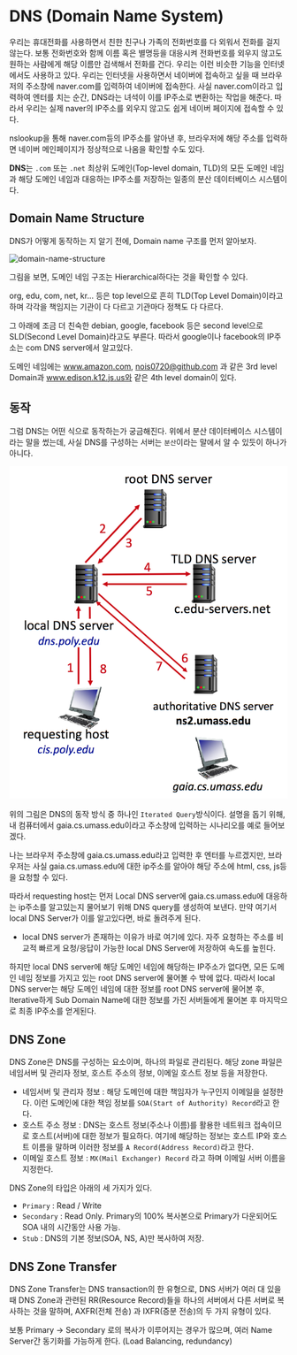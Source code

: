 # DNS (Domain Name System)

우리는 휴대전화를 사용하면서 친한 친구나 가족의 전화번호를 다 외워서 전화를 걸지 않는다. 보통 전화번호와 함께 이름 혹은 별명등을 대응시켜 전화번호를 외우지 않고도 원하는 사람에게 해당 이름만 검색해서 전화를 건다. 우리는 이런 비슷한 기능을 인터넷에서도 사용하고 있다. 우리는 인터넷을 사용하면서 네이버에 접속하고 싶을 때 브라우저의 주소창에 naver.com를 입력하여 네이버에 접속한다. 사실 naver.com이라고 입력하여 엔터를 치는 순간, DNS라는 녀석이 이를 IP주소로 변환하는 작업을 해준다. 따라서 우리는 실제 naver의 IP주소를 외우지 않고도 쉽게 네이버 페이지에 접속할 수 있다.

nslookup을 통해 naver.com등의 IP주소를 알아낸 후, 브라우저에 해당 주소를 입력하면 네이버 메인페이지가 정상적으로 나옴을 확인할 수도 있다.

**DNS**는 `.com` 또는 `.net` 최상위 도메인(Top-level domain, TLD)의 모든 도메인 네임과 해당 도메인 네임과 대응하는 IP주소를 저장하는 일종의 분산 데이터베이스 시스템이다.

## Domain Name Structure

DNS가 어떻게 동작하는 지 알기 전에, Domain name 구조를 먼저 알아보자.

![domain-name-structure](domain-name-structure.png)

그림을 보면, 도메인 네임 구조는 Hierarchical하다는 것을 확인할 수 있다.

org, edu, com, net, kr... 등은 top level으로 흔히 TLD(Top Level Domain)이라고 하며 각각을 책임지는 기관이 다 다르고 기관마다 정책도 다 다르다.

그 아래에 조금 더 친숙한 debian, google, facebook 등은 second level으로 SLD(Second Level Domain)라고도 부른다. 따라서 google이나 facebook의 IP주소는 com DNS server에서 알고있다. 

도메인 네임에는 www.amazon.com, nois0720@github.com 과 같은 3rd level Domain과 www.edison.k12.js.us와 같은 4th level domain이 있다.

## 동작

그럼 DNS는 어떤 식으로 동작하는가 궁금해진다. 위에서 분산 데이터베이스 시스템이라는 말을 썼는데, 사실 DNS를 구성하는 서버는 `분산`이라는 말에서 알 수 있듯이 하나가 아니다.

![iterated-dns](image/iterated-dns.png)

위의 그림은 DNS의 동작 방식 중 하나인 `Iterated Query`방식이다. 설명을 돕기 위해, 내 컴퓨터에서 gaia.cs.umass.edu이라고 주소창에 입력하는 시나리오를 예로 들어보겠다.

나는 브라우저 주소창에 gaia.cs.umass.edu라고 입력한 후 엔터를 누르겠지만, 브라우저는 사실 gaia.cs.umass.edu에 대한 ip주소를 알아야 해당 주소에 html, css, js등을 요청할 수 있다.

따라서 requesting host는 먼저 Local DNS server에 gaia.cs.umass.edu에 대응하는 ip주소를 알고있는지 물어보기 위해 DNS query를 생성하여 보낸다. 만약 여기서 local DNS Server가 이를 알고있다면, 바로 돌려주게 된다.

* local DNS server가 존재하는 이유가 바로 여기에 있다. 자주 요청하는 주소를 비교적 빠르게 요청/응답이 가능한 local DNS Server에 저장하여 속도를 높힌다.

하지만 local DNS server에 해당 도메인 네임에 해당하는 IP주소가 없다면, 모든 도메인 네임 정보를 가지고 있는 root DNS server에 물어볼 수 밖에 없다. 따라서 local DNS server는 해당 도메인 네임에 대한 정보를 root DNS server에 물어본 후, Iterative하게 Sub Domain Name에 대한 정보를 가진 서버들에게 물어본 후 마지막으로 최종 IP주소를 얻게된다.

## DNS Zone

DNS Zone은 DNS를 구성하는 요소이며, 하나의 파일로 관리된다. 해당 zone 파일은 네임서버 및 관리자 정보, 호스트 주소의 정보, 이메일 호스트 정보 등을 저장한다.

* 네임서버 및 관리자 정보 : 해당 도메인에 대한 책임자가 누구인지 이메일을 설정한다. 이런 도메인에 대한 책임 정보를 `SOA(Start of Authority) Record`라고 한다.
* 호스트 주소 정보 : DNS는 호스트 정보(주소나 이름)를 활용한 네트워크 접속이므로 호스트(서버)에 대한 정보가 필요하다. 여기에 해당하는 정보는 호스트 IP와 호스트 이름을 말하며 이러한 정보를 `A Record(Address Record)`라고 한다.
* 이메일 호스트 정보 : `MX(Mail Exchanger) Record` 라고 하며 이메일 서버 이름을 지정한다.

DNS Zone의 타입은 아래의 세 가지가 있다.

* `Primary` : Read / Write
* `Secondary` : Read Only. Primary의 100% 복사본으로 Primary가 다운되어도 SOA 내의 시간동안 사용 가능.
* `Stub` : DNS의 기본 정보(SOA, NS, A)만 복사하여 저장.

## DNS Zone Transfer

DNS Zone Transfer는 DNS transaction의 한 유형으로, DNS 서버가 여러 대 있을 때 DNS Zone과 관련된 RR(Resource Record)들을 하나의 서버에서 다른 서버로 복사하는 것을 말하며, AXFR(전체 전송) 과 IXFR(증분 전송)의 두 가지 유형이 있다.

보통 Primary -> Secondary 로의 복사가 이루어지는 경우가 많으며, 여러 Name Server간 동기화를 가능하게 한다. (Load Balancing, redundancy)
